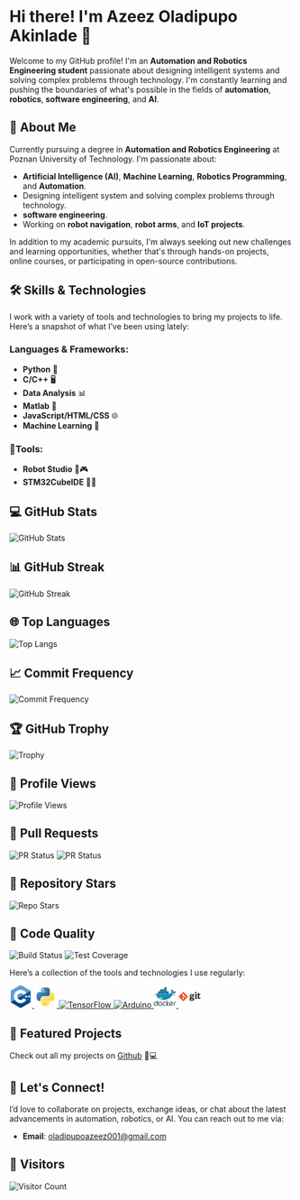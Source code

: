 # Hi there! I'm Azeez Oladipupo Akinlade 👋
Welcome to my GitHub profile! I'm an **Automation and Robotics Engineering student** passionate about designing intelligent systems and solving complex problems through technology. I'm constantly learning and pushing the boundaries of what's possible in the fields of **automation**, **robotics**, **software engineering**, and **AI**.
## 🚀 About Me
Currently pursuing a degree in **Automation and Robotics Engineering** at Poznan University of Technology.
I'm passionate about:
- **Artificial Intelligence (AI)**, **Machine Learning**, **Robotics Programming**, and **Automation**.
- Designing intelligent system and solving complex problems through technology.
- **software engineering**.
- Working on **robot navigation**, **robot arms**, and **IoT projects**.


In addition to my academic pursuits, I'm always seeking out new challenges and learning opportunities, whether that's through hands-on projects, online courses, or participating in open-source contributions.

## 🛠 Skills & Technologies

I work with a variety of tools and technologies to bring my projects to life. Here’s a snapshot of what I’ve been using lately:

### **Languages & Frameworks**:
- **Python** 🐍 
- **C/C++** 🖥️ 
- **Data Analysis** 📊
- **Matlab** 🔢
- **JavaScript/HTML/CSS** 🌐 
- **Machine Learning** 🧠

### 🔧**Tools**:
- **Robot Studio** 🤖🎮
- **STM32CubeIDE** 🧩💡

## 💻 GitHub Stats

![GitHub Stats](https://github-readme-stats.vercel.app/api?username=OlamiDiPupo-001&show_icons=true&theme=radical)

## 📊 GitHub Streak

![GitHub Streak](https://github-readme-streak-stats.herokuapp.com/?user=OlamiDiPupo-001&theme=radical)

## 🌐 Top Languages

![Top Langs](https://github-readme-stats.vercel.app/api/top-langs/?username=OlamiDiPupo-001&layout=compact&theme=radical)

## 📈 Commit Frequency

![Commit Frequency](https://github-readme-activity-graph.cyclic.app/graph?username=OlamiDiPupo-001&theme=github&hide_title=true&hide_border=true)

## 🏆 GitHub Trophy

![Trophy](https://github-profile-trophy.vercel.app/?username=OlamiDiPupo-001&theme=radical)

## 👀 Profile Views

![Profile Views](https://komarev.com/ghpvc/?username=OlamiDiPupo-001)

## 🔄 Pull Requests

![PR Status](https://img.shields.io/github/issues-pr/OlamiDiPupo-001?style=flat&label=open%20pr&color=green)
![PR Status](https://img.shields.io/github/issues-pr-closed/OlamiDiPupo-001?style=flat&label=closed%20pr&color=red)

## 🌟 Repository Stars

![Repo Stars](https://img.shields.io/github/stars/OlamiDiPupo-001/your-repo-name?style=flat&color=yellow)

## 🔧 Code Quality

![Build Status](https://img.shields.io/travis/com/OlamiDiPupo-001/your-repo-name?style=flat&color=green)
![Test Coverage](https://img.shields.io/codecov/c/github/OlamiDiPupo-001/your-repo-name?style=flat&color=blue)


Here’s a collection of the tools and technologies I use regularly:
<p align="left">
  <a href="https://www.w3schools.com/cpp/" target="_blank" rel="noreferrer">
    <img src="https://raw.githubusercontent.com/devicons/devicon/master/icons/cplusplus/cplusplus-original.svg" alt="C++" width="40" height="40"/>
  </a>
  <a href="https://www.python.org" target="_blank" rel="noreferrer">
    <img src="https://raw.githubusercontent.com/devicons/devicon/master/icons/python/python-original.svg" alt="Python" width="40" height="40"/>
  </a>
  <a href="https://www.tensorflow.org" target="_blank" rel="noreferrer">
    <img src="https://upload.wikimedia.org/wikipedia/commons/thumb/2/2d/TensorFlow_logo.svg/1200px-TensorFlow_logo.svg.png" alt="TensorFlow" width="40" height="40"/>
  </a>
  <a href="https://www.arduino.cc" target="_blank" rel="noreferrer">
    <img src="https://upload.wikimedia.org/wikipedia/commons/thumb/3/3b/Arduino_Logo.svg/220px-Arduino_Logo.svg.png" alt="Arduino" width="40" height="40"/>
  </a>
  <a href="https://www.docker.com" target="_blank" rel="noreferrer">
    <img src="https://raw.githubusercontent.com/devicons/devicon/master/icons/docker/docker-original-wordmark.svg" alt="Docker" width="40" height="40"/>
  </a>
  <a href="https://git-scm.com/" target="_blank" rel="noreferrer">
    <img src="https://raw.githubusercontent.com/devicons/devicon/master/icons/git/git-original-wordmark.svg" alt="Git" width="40" height="40"/>
  </a>
</p>


## 🚧 Featured Projects
Check out all my projects on [Github](https://github.com/OlamiDiPupo-001) 🚀💻

## 🤝 Let's Connect!

I’d love to collaborate on projects, exchange ideas, or chat about the latest advancements in automation, robotics, or AI. You can reach out to me via:

- **Email**: [oladipupoazeez001@gmail.com](mailto:oladipupoazeez001@gmail.com)

## 👀 Visitors

![Visitor Count](https://profile-counter.glitch.me/{OlamiDiPupo-001}/count.svg)


